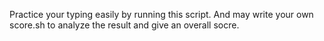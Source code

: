 Practice your typing easily by running this script.
And may write your own score.sh to analyze the result and give an overall socre.
